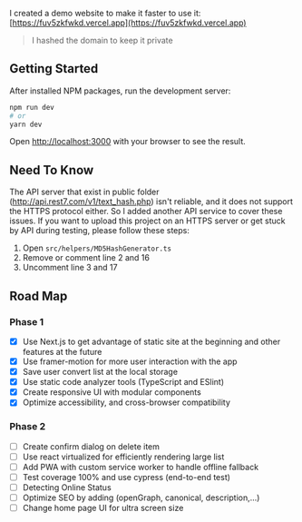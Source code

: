 I created a demo website to make it faster to use it: [https://fuv5zkfwkd.vercel.app](https://fuv5zkfwkd.vercel.app)

> I hashed the domain to keep it private

## Getting Started

After installed NPM packages, run the development server:

```bash  
npm run dev  
# or  
yarn dev  
```  

Open [http://localhost:3000](http://localhost:3000) with your browser to see the result.


## Need To Know

The API server that exist in public folder (http://api.rest7.com/v1/text_hash.php) isn't reliable, and it does not support the HTTPS protocol either. So I added another API service to cover these issues.
If you want to upload this project on an HTTPS server or get stuck by API during testing, please follow these steps:

1. Open `src/helpers/MD5HashGenerator.ts`
2. Remove or comment line 2 and 16
3. Uncomment line 3 and 17

## Road Map

### Phase 1

- [x] Use Next.js to get advantage of static site at the beginning and other features at the future
- [x] Use framer-motion for more user interaction with the app
- [x] Save user convert list at the local storage
- [x] Use static code analyzer tools (TypeScript and ESlint)
- [x] Create responsive UI with modular components
- [x] Optimize accessibility, and cross-browser compatibility

### Phase 2

- [ ] Create confirm dialog on delete item
- [ ] Use react virtualized for efficiently rendering large list
- [ ] Add PWA with custom service worker to handle offline fallback
- [ ] Test coverage 100% and use cypress (end-to-end test)
- [ ] Detecting Online Status
- [ ] Optimize SEO by adding (openGraph, canonical, description,...)
- [ ] Change home page UI for ultra screen size
